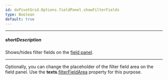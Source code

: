 ```yaml
---
id: dxPivotGrid.Options.fieldPanel.showFilterFields
type: Boolean
default: true
---
```

---
##### shortDescription
Shows/hides filter fields on the [field panel](/concepts/05%20UI%20Components/PivotGrid/010%20Visual%20Elements/15%20Field%20Panel.md '/Documentation/Guide/UI_Components/PivotGrid/Visual_Elements/#Field_Panel').

---
Optionally, you can change the placeholder of the filter field area on the field panel. Use the **texts**.[filterFieldArea](/api-reference/10%20UI%20Components/dxPivotGrid/1%20Configuration/fieldPanel/texts/filterFieldArea.md '/Documentation/ApiReference/UI_Components/dxPivotGrid/Configuration/fieldPanel/texts/#filterFieldArea') property for this purpose.
